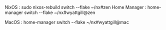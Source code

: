 NixOS		     : sudo nixos-rebuild switch --flake ~/nx#zen
Home Manager : home-manager switch --flake ~/nx#wyattgill@zen

MacOS	       : home-manager switch --flake ~/nx#wyattgill@mac
